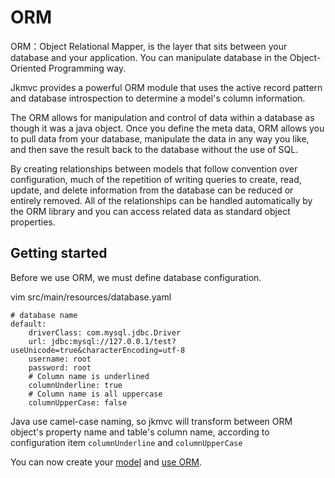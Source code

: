 # ORM

ORM：Object Relational Mapper, is the layer that sits between your database and your application. You can manipulate database in the Object-Oriented Programming way.

Jkmvc provides a powerful ORM module that uses the active record pattern and database introspection to determine a model's column information. 

The ORM allows for manipulation and control of data within a database as though it was a java object. Once you define the meta data, ORM allows you to pull data from your database, manipulate the data in any way you like, and then save the result back to the database without the use of SQL. 

By creating relationships between models that follow convention over configuration, much of the repetition of writing queries to create, read, update, and delete information from the database can be reduced or entirely removed. All of the relationships can be handled automatically by the ORM library and you can access related data as standard object properties.

## Getting started

Before we use ORM, we must define database configuration.

vim src/main/resources/database.yaml

```
# database name
default:
    driverClass: com.mysql.jdbc.Driver
    url: jdbc:mysql://127.0.0.1/test?useUnicode=true&characterEncoding=utf-8
    username: root
    password: root
    # Column name is underlined
    columnUnderline: true
    # Column name is all uppercase
    columnUpperCase: false
```

Java use camel-case naming, so jkmvc will transform between ORM object's property name and table's column name, according to configuration item `columnUnderline` and `columnUpperCase`

You can now create your [model](model) and [use ORM](using).
